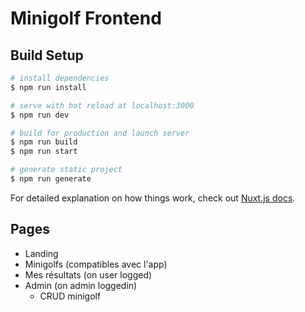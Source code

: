# Minigolf Frontend


## Build Setup

``` bash
# install dependencies
$ npm run install

# serve with hot reload at localhost:3000
$ npm run dev

# build for production and launch server
$ npm run build
$ npm run start

# generate static project
$ npm run generate
```

For detailed explanation on how things work, check out [Nuxt.js docs](https://nuxtjs.org).

## Pages

* Landing
* Minigolfs (compatibles avec l'app)
* Mes résultats (on user logged)
* Admin (on admin loggedin)
    * CRUD minigolf
